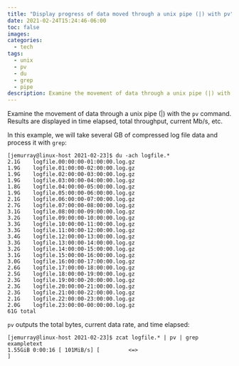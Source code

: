 ```yaml
---
title: "Display progress of data moved through a unix pipe (|) with pv"
date: 2021-02-24T15:24:46-06:00
toc: false
images:
categories:
  - tech
tags: 
  - unix
  - pv
  - du
  - grep
  - pipe
description: Examine the movement of data through a unix pipe (|) with the pv command.  Results are displayed in time elapsed, total throughput, current Mb/s, etc.
---
```


Examine the movement of data through a unix pipe (|) with the `pv` command.  Results are displayed in time elapsed, total throughput, current Mb/s, etc.

In this example, we will take several GB of compressed log file data and process it with `grep`:

```text
[jemurray@linux-host 2021-02-23]$ du -ach logfile.*
2.1G	logfile.00:00:00-01:00:00.log.gz
1.9G	logfile.01:00:00-02:00:00.log.gz
1.9G	logfile.02:00:00-03:00:00.log.gz
1.9G	logfile.03:00:00-04:00:00.log.gz
1.8G	logfile.04:00:00-05:00:00.log.gz
1.9G	logfile.05:00:00-06:00:00.log.gz
2.1G	logfile.06:00:00-07:00:00.log.gz
2.7G	logfile.07:00:00-08:00:00.log.gz
3.1G	logfile.08:00:00-09:00:00.log.gz
3.2G	logfile.09:00:00-10:00:00.log.gz
3.3G	logfile.10:00:00-11:00:00.log.gz
3.3G	logfile.11:00:00-12:00:00.log.gz
3.4G	logfile.12:00:00-13:00:00.log.gz
3.3G	logfile.13:00:00-14:00:00.log.gz
3.2G	logfile.14:00:00-15:00:00.log.gz
3.1G	logfile.15:00:00-16:00:00.log.gz
3.0G	logfile.16:00:00-17:00:00.log.gz
2.6G	logfile.17:00:00-18:00:00.log.gz
2.5G	logfile.18:00:00-19:00:00.log.gz
2.3G	logfile.19:00:00-20:00:00.log.gz
2.3G	logfile.20:00:00-21:00:00.log.gz
2.3G	logfile.21:00:00-22:00:00.log.gz
2.1G	logfile.22:00:00-23:00:00.log.gz
2.0G	logfile.23:00:00-00:00:00.log.gz
61G	total
```

`pv` outputs the total bytes, current data rate, and time elapsed:

```text
[jemurray@linux-host 2021-02-23]$ zcat logfile.* | pv | grep exampletext
1.55GiB 0:00:16 [ 101MiB/s] [         <=>                                                                       ]
```

